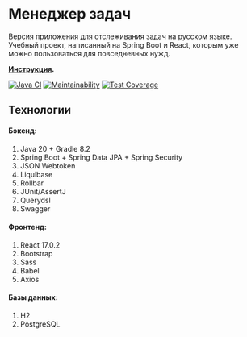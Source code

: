 # Менеджер задач

Версия приложения для отслеживания задач на русском языке. Учебный проект, написанный на Spring Boot и React, которым уже можно пользоваться для повседневных нужд. 

**[Инструкция](https://github.com/Linkshegelianer/Spring-React-Fullstack-CRUD-webapp/blob/main/description/MANUAL_RU.md).**

[![Java CI](https://github.com/Linkshegelianer/java-project-73/workflows/Java%20CI/badge.svg)](https://github.com/Linkshegelianer/java-project-73/actions/workflows/java-ci.yml)
[![Maintainability](https://api.codeclimate.com/v1/badges/8806e087dde7c98f6218/maintainability)](https://codeclimate.com/github/Linkshegelianer/java-project-73/maintainability)
[![Test Coverage](https://api.codeclimate.com/v1/badges/8806e087dde7c98f6218/test_coverage)](https://codeclimate.com/github/Linkshegelianer/java-project-73/test_coverage)

##  Технологии
#### Бэкенд:
1. Java 20 + Gradle 8.2
2. Spring Boot + Spring Data JPA + Spring Security
3. JSON Webtoken
4. Liquibase
5. Rollbar
5. JUnit/AssertJ
6. Querydsl
7. Swagger

#### Фронтенд:
1. React 17.0.2
2. Bootstrap
3. Sass
3. Babel
4. Axios

#### Базы данных:
1. H2
1. PostgreSQL